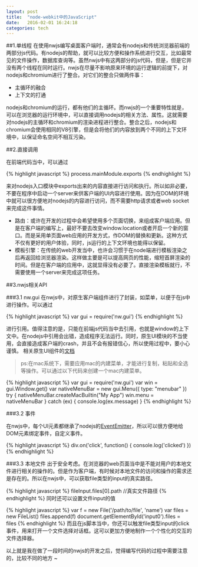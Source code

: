 ```yaml
---
layout: post
title:  "node-webkit中的JavaScript"
date:   2016-02-01 16:24:18
categories: tech
---
```


##1.单线程
在使用nwjs编写桌面客户端时，通常会有nodejs和传统浏览器前端的两部分js代码。有nodejs的帮助，就可以比较方便和操作系统进行交互，比如最常见的文件操作，数据库查询等。虽然nwjs中有这两部分的js代码，但是，但是它并没有两个线程在同时运行。nwjs在尽量不影响原来环境的运行逻辑的前提下，对nodejs和chromium进行了整合。对它们的整合只做两件事：

- 主循环的融合
- 上下文的打通

nodejs和chromium的运行，都有他们的主循环。而nwjs的一个重要特性就是，可以在浏览器的运行环境中，可以直接调用nodejs的相关方法、属性。这就需要对nodejs的主循环和chromium的渲染进程进行整合。整合之后，nodejs和chromium会使用相同的V8引擎，但是会将他们的内容放到两个不同的上下文环境中，以保证命名空间不相互污染。

##2.直接调用

在前端代码当中，可以通过

{% highlight javascript %}
process.mainModule.exports
{% endhighlight %}

来对nodejs入口模块中exports出来的内容直接进行访问和执行。所以如非必要，不要在程序中启动一个server来供客户端的UI内容进行使用。因为在DOM的环境中就可以很方便地对nodejs的内容进行访问，而不需要http请求或者web socket来完成这件事情。

- 路由：或许在开发的过程中会希望使用多个页面切换，来组成客户端应用。但是在客户端的编写上，最好不要去改变window.location或者开启一个新的窗口。而是采用单页面web应用的开发方式，作DOM的替换和更新。这种方式不仅有更好的用户体验，同时，js运行的上下文环境也能得以保留。
- 模板引擎：在传统的web开发当中，也许会习惯于在node端进行模板渲染之后再返回给浏览器渲染。这样做主要是可以提高网页的性能，缩短首屏渲染的时间。但是在客户端的应用中，这就显得没有必要了。直接渲染模板就行，不需要使用一个server来完成这项任务。

##3.nwjs相关API

###3.1 nw.gui
在nwjs中，对原生客户端组件进行了封装，如菜单，以便于在js中进行操作。可以通过

{% highlight javascript %}
var gui = require('nw.gui') 
{% endhighlight %}

进行引用。值得注意的是，只能在前端js代码当中去引用，也就是window的上下文中。在nodejs中引用会出错，造成程序无法运行。同时，原生UI模块的不当使用，会直接造成客户端的crash，并且不会有报错信心，所以使用过程中，要小心谨慎。
相关原生UI组件的[文档](https://github.com/nwjs/nw.js/wiki/Native-UI-API-Manual)

> ps:在mac系统下，需要应用mac的内建菜单，才能进行复制，粘贴和全选等操作。可以通过以下代码来创建一个mac内建菜单。
>
{% highlight javascript %}
var gui = require('nw.gui')
var win = gui.Window.get()
var nativeMenuBar = new gui.Menu({ type: "menubar" })
try {
  nativeMenuBar.createMacBuiltin("My App")
  win.menu = nativeMenuBar
} catch (ex) {
  console.log(ex.message)
}
{% endhighlight %}

###3.2 事件

在nwjs中，每个UI元素都继承了nodejs的[EventEmitter](https://nodejs.org/api/events.html#events_class_eventemitter)，所以可以很方便地给DOM元素绑定事件，自定义事件。

{% highlight javascript %}
div.on('click', function() {
  console.log('clicked')
})
{% endhighlight %}

###3.3 本地文件
出于安全考虑。在浏览器的web页面当中是不能对用户的本地文件进行相关的操作的。但是作为客户端，有时候对本地文件的访问和操作的需求还是存在的。所以在nwjs中，可以获取file类型的input的真实路径。

{% highlight javascript %}
fileInput.files[0].path //真实文件路径
{% endhighlight %}
同时还可以设置文件input的值

{% highlight javascript %}
var f = new File('/path/to/file', 'name')
var files = new FileList()
files.append(f)
document.getElementById('input0').files = files
{% endhighlight %}
而且在js脚本当中，你还可以触发file类型input的click事件，用来打开一个文件选择对话框。这可以更加方便地制作一个个性化的交互的文件选择器。

以上就是我在做了一段时间的nwjs的开发之后，觉得编写代码的过程中需要注意的，比较不同的地方 ~